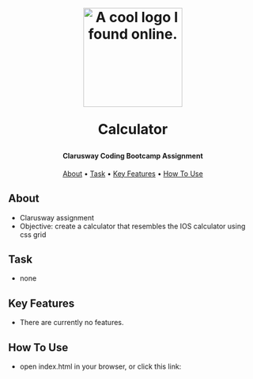 
<h1 align="center">
  <br>
  <a><img src="https://lh3.googleusercontent.com/9ZPgt3u2zSkY0USqI-eUemmdKe80xEUu4J5D7OqMboZPwm3t6t5GVizAnWm-o4lxvsr1NDCspSw56gtR9vwYTYlyeVumKgMp6KlNUJxkOjoxSeBmfEWnTvwfgtIJTUORtxTwxYBNtg=w2400" alt="A cool logo I found online." width="200"></a>
  <!--Link for White Clarusway Logo: https://lh3.googleusercontent.com/1ENm2axvkcgNtZonqjbW-Zgbe6XXSIBYrGgCj8p1EL46ODE5v0gzroYC8H-3IDPOI0otNvQxGCnq5Hvrq45fK6ReDDO0knbDs3V-q3LExa92DLp26OhmfUUgQTfGnAbfll8rWSFb3g=w2400 -->
  
  Calculator
  <br>
</h1>

<h4 align="center">Clarusway Coding Bootcamp Assignment</h4>

<p align="center">
  <a href="#about">About</a> •
  <a href="#task">Task</a> •
  <a href="#key-features">Key Features</a> •
  <a href="#how-to-use">How To Use</a> 
  
</p>


## About

 * Clarusway assignment
 * Objective: create a calculator that resembles the IOS calculator using css grid  

## Task

* none

## Key Features

* There are currently no features.


## How To Use

* open index.html in your browser, or click this link:





